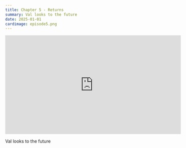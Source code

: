 ```yaml
---
title: Chapter 5 - Returns
summary: Val looks to the future
date: 2025-01-01
cardimage: episode5.png
---
```

<iframe width="560" height="315" src="https://www.youtube.com/embed/KWIm1R9qwIM?si=c8tNrpyTo3_sVd4H" title="YouTube video player" frameborder="0" allow="accelerometer; autoplay; clipboard-write; encrypted-media; gyroscope; picture-in-picture; web-share" referrerpolicy="strict-origin-when-cross-origin" allowfullscreen></iframe>

Val looks to the future
